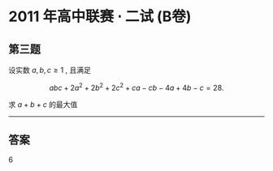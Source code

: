 # 2011 年高中联赛 $\cdot$ 二试 (B卷)

## 第三题

设实数 $a, b, c \ge 1$ , 且满足 

$$abc + 2a^2 + 2b^2 + 2c^2 + ca - cb - 4a + 4b - c = 28.$$

求 $a + b + c$ 的最大值

---

## 答案

$6$